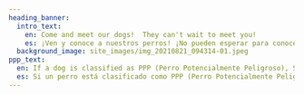 ```yaml
---
heading_banner:
  intro_text:
    en: Come and meet our dogs!  They can't wait to meet you!
    es: ¡Ven y conoce a nuestros perros! ¡No pueden esperar para conocerte!
  background_image: site_images/img_20210821_094314-01.jpeg
ppp_text:
  en: If a dog is classified as PPP (Perro Potencialmente Peligroso), Spanish law requires you to hold a licence.
  es: Si un perro está clasificado como PPP (Perro Potencialmente Peligroso), la Ley española requiere que tengas una licencia.
---
```

